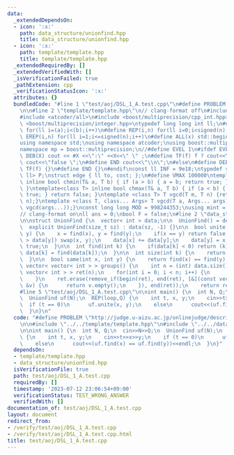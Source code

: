 ```yaml
---
data:
  _extendedDependsOn:
  - icon: ':x:'
    path: data_structure/unionfind.hpp
    title: data_structure/unionfind.hpp
  - icon: ':x:'
    path: template/template.hpp
    title: template/template.hpp
  _extendedRequiredBy: []
  _extendedVerifiedWith: []
  _isVerificationFailed: true
  _pathExtension: cpp
  _verificationStatusIcon: ':x:'
  attributes: {}
  bundledCode: "#line 1 \"test/aoj/DSL_1_A.test.cpp\"\n#define PROBLEM \"http://judge.u-aizu.ac.jp/onlinejudge/description.jsp?id=DSL_1_A\"\
    \n\n#line 2 \"template/template.hpp\"\n// clang-format off\n#include <bits/stdc++.h>\n\
    #include <atcoder/all>\n#include <boost/multiprecision/cpp_int.hpp>\n#include\
    \ <boost/multiprecision/integer.hpp>\ntypedef long long int ll;\n#define FOR(i,a,b)\
    \ for(ll i=(a);i<(b);i++)\n#define REP(i,n) for(ll i=0;i<signed(n);i++)\n#define\
    \ EREP(i,n) for(ll i=1;i<=signed(n);i++)\n#define ALL(x) std::begin(x), std::end(x)\n\
    using namespace std;\nusing namespace atcoder;\nusing boost::multiprecision::cpp_int;\n\
    namespace mp = boost::multiprecision;\n//#define EVEL 1\n#ifdef EVEL\n#define\
    \ DEB(X) cout << #X <<\":\" <<X<<\" \" ;\n#define TF(f) f ? cout<<\"true  \" :\
    \ cout<<\"false \";\n#define END cout<<\"\\n\";\n#else\n#define DEB(X) {}\n#define\
    \ TF(f) {}\n#define END {}\n#endif\nconst ll INF = 9e18;\ntypedef std::pair<ll,\
    \ ll> P;\nstruct edge { ll to, cost; };\n#define VMAX 100000\ntemplate<class T>\
    \ inline bool chmin(T& a, T b) { if (a > b) { a = b; return true; } return false;\
    \ }\ntemplate<class T> inline bool chmax(T& a, T b) { if (a < b) { a = b; return\
    \ true; } return false; }\ntemplate <class T> T vgcd(T m, T n) {return std::gcd(m,\
    \ n);}\ntemplate <class T, class... Args> T vgcd(T a, Args... args) {return vgcd(a,\
    \ vgcd(args...));}\nconst long long MOD = 998244353;\nusing mint = static_modint<998244353>;\n\
    // clang-format on\nll ans = 0;\nbool F = false;\n#line 2 \"data_structure/unionfind.hpp\"\
    \n\nstruct UnionFind {\n  vector< int > data;\n\n  UnionFind() = default;\n\n\
    \  explicit UnionFind(size_t sz) : data(sz, -1) {}\n\n  bool unite(int x, int\
    \ y) {\n    x = find(x), y = find(y);\n    if(x == y) return false;\n    if(data[x]\
    \ > data[y]) swap(x, y);\n    data[x] += data[y];\n    data[y] = x;\n    return\
    \ true;\n  }\n\n  int find(int k) {\n    if(data[k] < 0) return (k);\n    return\
    \ data[k] = find(data[k]);\n  }\n\n  int size(int k) {\n    return -data[find(k)];\n\
    \  }\n\n  bool same(int x, int y) {\n    return find(x) == find(y);\n  }\n\n \
    \ vector< vector< int > > groups() {\n    int n = (int) data.size();\n    vector<\
    \ vector< int > > ret(n);\n    for(int i = 0; i < n; i++) {\n      ret[find(i)].emplace_back(i);\n\
    \    }\n    ret.erase(remove_if(begin(ret), end(ret), [&](const vector< int >\
    \ &v) {\n      return v.empty();\n    }), end(ret));\n    return ret;\n  }\n};\n\
    #line 5 \"test/aoj/DSL_1_A.test.cpp\"\n\nint main() {\n  int N, Q;\n  cin>>N>>Q;\n\
    \  UnionFind uf(N);\n  REP(loop,Q) {\n    int t, x, y;\n    cin>>t>>x>>y;\n  \
    \  if (t == 0)\n      uf.unite(x, y);\n    else\n      cout<<(uf.find(x) == uf.find(y))<<endl;\n\
    \  }\n}\n"
  code: "#define PROBLEM \"http://judge.u-aizu.ac.jp/onlinejudge/description.jsp?id=DSL_1_A\"\
    \n\n#include \"../../template/template.hpp\"\n#include \"../../data_structure/unionfind.hpp\"\
    \n\nint main() {\n  int N, Q;\n  cin>>N>>Q;\n  UnionFind uf(N);\n  REP(loop,Q)\
    \ {\n    int t, x, y;\n    cin>>t>>x>>y;\n    if (t == 0)\n      uf.unite(x, y);\n\
    \    else\n      cout<<(uf.find(x) == uf.find(y))<<endl;\n  }\n}"
  dependsOn:
  - template/template.hpp
  - data_structure/unionfind.hpp
  isVerificationFile: true
  path: test/aoj/DSL_1_A.test.cpp
  requiredBy: []
  timestamp: '2023-07-12 23:06:54+09:00'
  verificationStatus: TEST_WRONG_ANSWER
  verifiedWith: []
documentation_of: test/aoj/DSL_1_A.test.cpp
layout: document
redirect_from:
- /verify/test/aoj/DSL_1_A.test.cpp
- /verify/test/aoj/DSL_1_A.test.cpp.html
title: test/aoj/DSL_1_A.test.cpp
---
```

